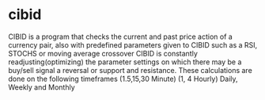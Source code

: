 # cibid
CIBID is a program that checks the current and past price action of a currency pair, also with predefined parameters given to CIBID such as a RSI, STOCHS or moving average crossover CIBID is constantly readjusting(optimizing)  the parameter settings on which there may be a buy/sell signal a reversal or support and resistance. These calculations are done on the following timeframes (1.5,15,30 Minute) (1, 4 Hourly) Daily, Weekly and Monthly
